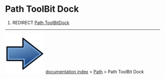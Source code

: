 # Path ToolBit Dock
1.  REDIRECT [Path ToolBitDock](Path_ToolBitDock.md)



---
![](images/Button_right.svg) [documentation index](../README.md) > [Path](Path_Workbench.md) > Path ToolBit Dock
